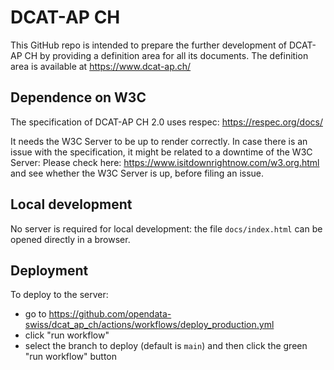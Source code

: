 # DCAT-AP CH

This GitHub repo is intended to prepare the further development of 
DCAT-AP CH by providing a definition area for all its documents.
The definition area is available at https://www.dcat-ap.ch/

## Dependence on W3C

The specification of DCAT-AP CH 2.0 uses respec: https://respec.org/docs/

It needs the W3C Server to be up to render correctly. In case there is an issue with the 
specification, it might be related to a downtime of the W3C Server:
Please check here: https://www.isitdownrightnow.com/w3.org.html and see whether the W3C Server is up,
before filing an issue.

## Local development

No server is required for local development: the file `docs/index.html` can be
opened directly in a browser.

## Deployment

To deploy to the server:

- go to https://github.com/opendata-swiss/dcat_ap_ch/actions/workflows/deploy_production.yml
- click "run workflow"
- select the branch to deploy (default is `main`) and then click the green "run workflow" button
